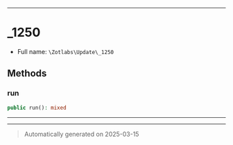 ***

# _1250





* Full name: `\Zotlabs\Update\_1250`




## Methods


### run



```php
public run(): mixed
```












***


***
> Automatically generated on 2025-03-15
